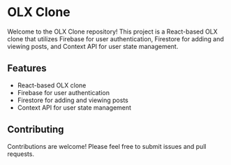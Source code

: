 # OLX Clone

Welcome to the OLX Clone repository! This project is a React-based OLX clone that utilizes Firebase for user authentication, Firestore for adding and viewing posts, and Context API for user state management.

## Features

- React-based OLX clone
- Firebase for user authentication
- Firestore for adding and viewing posts
- Context API for user state management

## Contributing

Contributions are welcome! Please feel free to submit issues and pull requests.